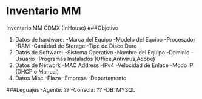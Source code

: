 # Inventario MM
Inventario MM CDMX (InHouse)
###Objetivo
1. Datos de hardware:
	-Marca del Equipo
	-Modelo del Equipo
	-Procesador
	-RAM
	-Cantidad de Storage
	-Tipo de Disco Duro
2. Datos de Software:
	-Sistema Operativo
	-Nombre del Equipo
	-Dominio
	-Usuario
	-Programas Instalados (Office,Antivirus,Adobe)
3. Datos de Network
	-MAC Address
	-IPv4
	-Velocidad de Enlace
	-Modo IP (DHCP o Manual)
4. Datos Misc
	-Plaza
	-Empresa
	-Departamento

###Leguajes
-Agente: ??
-Consola: ??
-DB: MYSQL